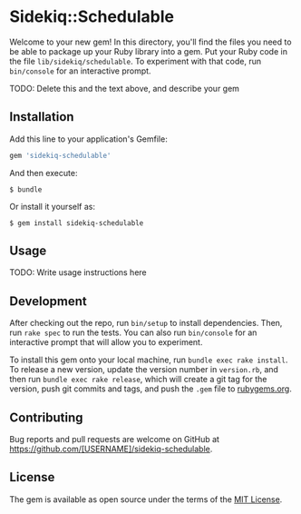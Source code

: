 # Sidekiq::Schedulable

Welcome to your new gem! In this directory, you'll find the files you need to be able to package up your Ruby library into a gem. Put your Ruby code in the file `lib/sidekiq/schedulable`. To experiment with that code, run `bin/console` for an interactive prompt.

TODO: Delete this and the text above, and describe your gem

## Installation

Add this line to your application's Gemfile:

```ruby
gem 'sidekiq-schedulable'
```

And then execute:

    $ bundle

Or install it yourself as:

    $ gem install sidekiq-schedulable

## Usage

TODO: Write usage instructions here

## Development

After checking out the repo, run `bin/setup` to install dependencies. Then, run `rake spec` to run the tests. You can also run `bin/console` for an interactive prompt that will allow you to experiment.

To install this gem onto your local machine, run `bundle exec rake install`. To release a new version, update the version number in `version.rb`, and then run `bundle exec rake release`, which will create a git tag for the version, push git commits and tags, and push the `.gem` file to [rubygems.org](https://rubygems.org).

## Contributing

Bug reports and pull requests are welcome on GitHub at https://github.com/[USERNAME]/sidekiq-schedulable.


## License

The gem is available as open source under the terms of the [MIT License](http://opensource.org/licenses/MIT).


